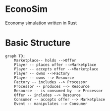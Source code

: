 # EconoSim
Economy simulation written in Rust

# Basic Structure

~~~mermaid
graph TD;
    Marketplace-- holds -->Offer
    Player -- places offer -->Marketplace
    Player -- accepts offer -->Marketplace
    Player -- owns -->Factory
    Player -- owns --> Resource
    Factory -- includes --> Processor
    Processor -- produces --> Resource
    Resource -- is consumed by --> Processor
    Offer -- includes --> Resource
    Consumer -- accepts offer --> Marketplace
    Event -- manipulates --> Consumer
~~~
